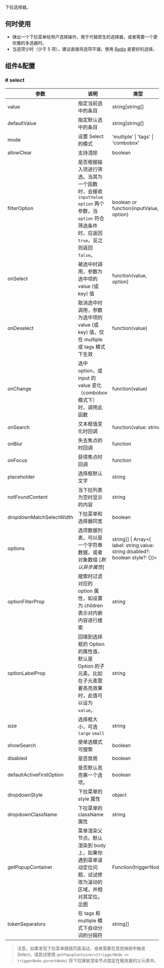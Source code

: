 
下拉选择器。

## 何时使用

- 弹出一个下拉菜单给用户选择操作，用于代替原生的选择器，或者需要一个更优雅的多选器时。
- 当选项少时（少于 5 项），建议直接将选项平铺，使用 [Radio](/components/radio/) 是更好的选择。

## 组件&配置

### # select

| 参数     | 说明           | 类型     | 默认值       |
|----------|----------------|----------|--------------|
| value    | 指定当前选中的条目 | string&#124;string[] |  -  |
| defaultValue | 指定默认选中的条目 | string&#124;string[] |  -  |
| mode | 设置 Select 的模式 | 'multiple' &#124; 'tags' &#124; 'combobox' | - |
| allowClear   | 支持清除 | boolean | false |
| filterOption | 是否根据输入项进行筛选。当其为一个函数时，会接收 `inputValue` `option` 两个参数，当 `option` 符合筛选条件时，应返回 `true`，反之则返回 `false`。 | boolean or function(inputValue, option) | true     |
| onSelect | 被选中时调用，参数为选中项的 value (或 key) 值 | function(value, option) | -   |
| onDeselect | 取消选中时调用，参数为选中项的 value (或 key) 值，仅在 multiple 或 tags 模式下生效 |  function(value) | -   |
| onChange | 选中 option，或 input 的 value 变化（combobox 模式下）时，调用此函数 | function(value) | - |
| onSearch | 文本框值变化时回调 | function(value: string) |  |
| onBlur | 失去焦点的时回调 | function | - |
| onFocus | 获得焦点时回调 | function | - |
| placeholder | 选择框默认文字 | string | - |
| notFoundContent | 当下拉列表为空时显示的内容 | string | 'Not Found' |
| dropdownMatchSelectWidth | 下拉菜单和选择器同宽 | boolean | true |
| options | 选项数据列表，可以是一个字符串数据，或者对象数组 [*默认异步属性*] | string[] &#124; Array<{ label: string value: string disabled?: boolean style?: {}}> |  |
| optionFilterProp | 搜索时过滤对应的 option 属性，如设置为 children 表示对内嵌内容进行搜索 | string | value |
| optionLabelProp | 回填到选择框的 Option 的属性值，默认是 Option 的子元素。比如在子元素需要高亮效果时，此值可以设为 `value`。 | string | `children` （combobox 模式下为 `value`） |
| size    | 选择框大小，可选 `large` `small`  | string      |      default      |
| showSearch | 使单选模式可搜索 | boolean | false |
| disabled | 是否禁用 | boolean | false |
| defaultActiveFirstOption | 是否默认高亮第一个选项。 | boolean | true
| dropdownStyle | 下拉菜单的 style 属性 | object | - |
| dropdownClassName | 下拉菜单的 className 属性 | string | - |
| getPopupContainer | 菜单渲染父节点。默认渲染到 body 上，如果你遇到菜单滚动定位问题，试试修改为滚动的区域，并相对其定位。[示例](http://codepen.io/anon/pen/xVBOVQ?editors=001) | Function(triggerNode) | () => document.body |
| tokenSeparators | 在 tags 和 multiple 模式下自动分词的分隔符 | string[] |  |

> 注意，如果发现下拉菜单跟随页面滚动，或者需要在其他弹层中触发 Select，请尝试使用 `getPopupContainer={triggerNode => triggerNode.parentNode}` 将下拉弹层渲染节点固定在触发器的父元素中。
